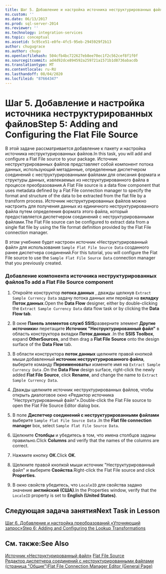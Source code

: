 ```yaml
---
title: Шаг 5. Добавление и настройка источника неструктурированных файлов | Документы Майкрософт
ms.custom: ''
ms.date: 06/13/2017
ms.prod: sql-server-2014
ms.reviewer: ''
ms.technology: integration-services
ms.topic: conceptual
ms.assetid: 5c95ce51-e0fe-4fc5-95eb-2945929f2b13
author: chugugrace
ms.author: chugu
ms.openlocfilehash: 504cfb4bc722627eb8ee70ec1f2c562cef8f1f0f
ms.sourcegitcommit: ad4d92dce894592a259721a1571b1d8736abacdb
ms.translationtype: MT
ms.contentlocale: ru-RU
ms.lasthandoff: 08/04/2020
ms.locfileid: "87664347"
---
```

# <a name="step-5-adding-and-configuring-the-flat-file-source"></a><span data-ttu-id="e6d8d-102">Шаг 5. Добавление и настройка источника неструктурированных файлов</span><span class="sxs-lookup"><span data-stu-id="e6d8d-102">Step 5: Adding and Configuring the Flat File Source</span></span>
  <span data-ttu-id="e6d8d-103">В этой задаче рассматривается добавление к пакету и настройка источника неструктурированных файлов.</span><span class="sxs-lookup"><span data-stu-id="e6d8d-103">In this task, you will add and configure a Flat File source to your package.</span></span> <span data-ttu-id="e6d8d-104">Источник неструктурированных файлов представляет собой компонент потока данных, использующий метаданные, определенные диспетчером соединений с  неструктурированными файлами для описания формата и структуры данных, извлекаемых из неструктурированного файла в процессе преобразования.</span><span class="sxs-lookup"><span data-stu-id="e6d8d-104">A Flat File source is a data flow component that uses metadata defined by a Flat File connection manager to specify the format and structure of the data to be extracted from the flat file by a transform process.</span></span> <span data-ttu-id="e6d8d-105">Источник неструктурированных файлов можно настроить для получения данных из единичного неструктурированного файла путем определения формата этого файла, который предоставляется диспетчером соединений с неструктурированными файлами.</span><span class="sxs-lookup"><span data-stu-id="e6d8d-105">The Flat File source can be configured to extract data from a single flat file by using the file format definition provided by the Flat File connection manager.</span></span>  
  
 <span data-ttu-id="e6d8d-106">В этом учебнике будет настроен источник «Неструктурированный файл» для использования `Sample Flat File Source Data` созданного ранее диспетчера соединений.</span><span class="sxs-lookup"><span data-stu-id="e6d8d-106">For this tutorial, you will configure the Flat File source to use the `Sample Flat File Source Data` connection manager that you previously created.</span></span>  
  
### <a name="to-add-a-flat-file-source-component"></a><span data-ttu-id="e6d8d-107">Добавление компонента источника неструктурированных файлов</span><span class="sxs-lookup"><span data-stu-id="e6d8d-107">To add a Flat File Source component</span></span>  
  
1.  <span data-ttu-id="e6d8d-108">Откройте конструктор **потока данных** , дважды щелкнув `Extract Sample Currency Data` задачу потока данных или перейдя на **вкладку Поток данных**.</span><span class="sxs-lookup"><span data-stu-id="e6d8d-108">Open the **Data Flow** designer, either by double-clicking the `Extract Sample Currency Data` data flow task or by clicking the **Data Flow tab**.</span></span>  
  
2.  <span data-ttu-id="e6d8d-109">В окне **Панель элементов служб SSIS**разверните элемент **Другие источники**и перетащите **Источник "Неструктурированный файл"** в область конструктора вкладки **Поток данных** .</span><span class="sxs-lookup"><span data-stu-id="e6d8d-109">In the **SSIS Toolbox**, expand **OtherSources**, and then drag a **Flat File Source** onto the design surface of the **Data Flow** tab.</span></span>  
  
3.  <span data-ttu-id="e6d8d-110">В области конструктора **поток данных** щелкните правой кнопкой мыши добавленный **источник неструктурированного файла**, выберите команду **Переименовать**и измените имя на `Extract Sample Currency Data` .</span><span class="sxs-lookup"><span data-stu-id="e6d8d-110">On the **Data Flow** design surface, right-click the newly added **Flat File Source**, click **Rename**, and change the name to `Extract Sample Currency Data`.</span></span>  
  
4.  <span data-ttu-id="e6d8d-111">Дважды щелкните источник неструктурированных файлов, чтобы открыть диалоговое окно «Редактор источника "Неструктурированный файл"».</span><span class="sxs-lookup"><span data-stu-id="e6d8d-111">Double-click the Flat File source to open the Flat File Source Editor dialog box.</span></span>  
  
5.  <span data-ttu-id="e6d8d-112">В поле **Диспетчер соединений с неструктурированными файлами** выберите `Sample Flat File Source Data` .</span><span class="sxs-lookup"><span data-stu-id="e6d8d-112">In the **Flat file connection manager** box, select `Sample Flat File Source Data`.</span></span>  
  
6.  <span data-ttu-id="e6d8d-113">Щелкните **Столбцы** и убедитесь в том, что имена столбцов заданы правильно.</span><span class="sxs-lookup"><span data-stu-id="e6d8d-113">Click **Columns** and verify that the names of the columns are correct.</span></span>  
  
7.  <span data-ttu-id="e6d8d-114">Нажмите кнопку **ОК**.</span><span class="sxs-lookup"><span data-stu-id="e6d8d-114">Click **OK**.</span></span>  
  
8.  <span data-ttu-id="e6d8d-115">Щелкните правой кнопкой мыши источник "Неструктурированный файл" и выберите **Свойства**.</span><span class="sxs-lookup"><span data-stu-id="e6d8d-115">Right-click the Flat File source and click **Properties**.</span></span>  
  
9. <span data-ttu-id="e6d8d-116">В окно свойств убедитесь, что `LocaleID` для свойства задано значение **английский (США)**.</span><span class="sxs-lookup"><span data-stu-id="e6d8d-116">In the Properties window, verify that the `LocaleID` property is set to **English (United States)**.</span></span>  
  
## <a name="next-task-in-lesson"></a><span data-ttu-id="e6d8d-117">Следующая задача занятия</span><span class="sxs-lookup"><span data-stu-id="e6d8d-117">Next Task in Lesson</span></span>  
 [<span data-ttu-id="e6d8d-118">Шаг 6. Добавление и настройка преобразований «Уточняющий запрос»</span><span class="sxs-lookup"><span data-stu-id="e6d8d-118">Step 6: Adding and Configuring the Lookup Transformations</span></span>](lesson-1-6-adding-and-configuring-the-lookup-transformations.md)  
  
## <a name="see-also"></a><span data-ttu-id="e6d8d-119">См. также:</span><span class="sxs-lookup"><span data-stu-id="e6d8d-119">See Also</span></span>  
 <span data-ttu-id="e6d8d-120">[Источник «Неструктурированный файл»](data-flow/flat-file-source.md) </span><span class="sxs-lookup"><span data-stu-id="e6d8d-120">[Flat File Source](data-flow/flat-file-source.md) </span></span>  
 [<span data-ttu-id="e6d8d-121">Редактор диспетчера соединений с неструктурированными файлами (страница "Общие")</span><span class="sxs-lookup"><span data-stu-id="e6d8d-121">Flat File Connection Manager Editor &#40;General Page&#41;</span></span>](general-page-of-integration-services-designers-options.md)  
  
  
